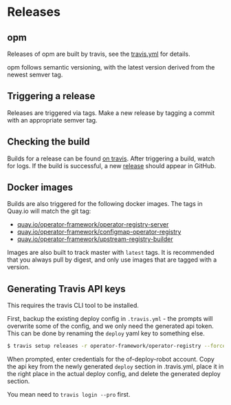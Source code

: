 # Releases

## opm

Releases of opm are built by travis, see the [travis.yml](../../.travis.yml) for details.

opm follows semantic versioning, with the latest version derived from the newest semver tag.

## Triggering a release

Releases are triggered via tags. Make a new release by tagging a commit with an appropriate semver tag.

## Checking the build

Builds for a release can be found [on travis](https://travis-ci.com/operator-framework/operator-registry). After triggering a build, watch for logs. If the build is successful, a new [release](https://github.com/operator-framework/operator-registry) should appear in GitHub.

## Docker images

Builds are also triggered for the following docker images. The tags in Quay.io will match the git tag:

 - [quay.io/operator-framework/operator-registry-server](https://quay.io/repository/operator-framework/operator-registry-server)
 - [quay.io/operator-framework/configmap-operator-registry](https://quay.io/repository/operator-framework/configmap-operator-registry)
 - [quay.io/operator-framework/upstream-registry-builder](https://quay.io/repository/operator-framework/upstream-registry-builder?tab=tags)
 
 Images are also built to track master with `latest` tags. It is recommended that you always pull by digest, and only use images that are tagged with a version.
 
 
## Generating Travis API keys

This requires the travis CLI tool to be installed.

First, backup the existing deploy config in `.travis.yml` - the prompts will overwrite some of the config, and 
we only need the generated api token. This can be done by renaming the `deploy` yaml key to something else.

```sh
$ travis setup releases -r operator-framework/operator-registry --force --pro
```

When prompted, enter credentials for the of-deploy-robot account. Copy the api key from the newly generated `deploy` section in .travis.yml, place
it in the right place in the actual deploy config, and delete the generated deploy section.

You mean need to `travis login --pro` first.
